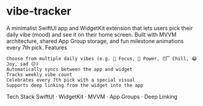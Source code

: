 # vibe-tracker

A minimalist SwiftUI app and WidgetKit extension that lets users pick their daily vibe (mood) and see it on their home screen.
Built with MVVM architecture, shared App Group storage, and fun milestone animations every 7th pick.
Features

    Choose from multiple daily vibes (e.g. 🧠 Focus, 💪 Power, 😴 Chill, 😂 Joy, sad 😥)
    Automatically syncs between the app and widget
    Tracks weekly vibe count
    Celebrates every 7th pick with a special visual
    Supports deep linking from the widget into the app

Tech Stack
SwiftUI · WidgetKit · MVVM · App Groups · Deep Linking
